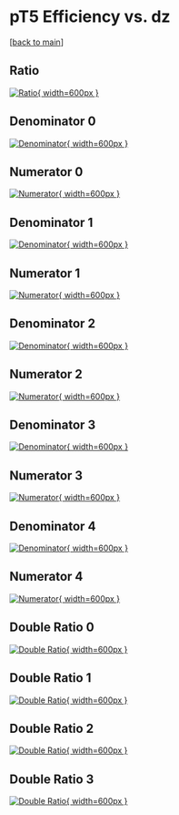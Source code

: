 # pT5 Efficiency vs. dz

[[back to main](./)]



## Ratio

[![Ratio](../mtv/var/pT5_xtr_321_0_eff_dz.png){ width=600px }](../mtv/var/pT5_xtr_321_0_eff_dz.pdf)

## Denominator 0

[![Denominator](../mtv/den/pT5_xtr_321_0_eff_dz_den0.png){ width=600px }](../mtv/den/pT5_xtr_321_0_eff_dz_den0.pdf)

## Numerator 0

[![Numerator](../mtv/num/pT5_xtr_321_0_eff_dz_num0.png){ width=600px }](../mtv/num/pT5_xtr_321_0_eff_dz_num0.pdf)

## Denominator 1

[![Denominator](../mtv/den/pT5_xtr_321_0_eff_dz_den1.png){ width=600px }](../mtv/den/pT5_xtr_321_0_eff_dz_den1.pdf)

## Numerator 1

[![Numerator](../mtv/num/pT5_xtr_321_0_eff_dz_num1.png){ width=600px }](../mtv/num/pT5_xtr_321_0_eff_dz_num1.pdf)

## Denominator 2

[![Denominator](../mtv/den/pT5_xtr_321_0_eff_dz_den2.png){ width=600px }](../mtv/den/pT5_xtr_321_0_eff_dz_den2.pdf)

## Numerator 2

[![Numerator](../mtv/num/pT5_xtr_321_0_eff_dz_num2.png){ width=600px }](../mtv/num/pT5_xtr_321_0_eff_dz_num2.pdf)

## Denominator 3

[![Denominator](../mtv/den/pT5_xtr_321_0_eff_dz_den3.png){ width=600px }](../mtv/den/pT5_xtr_321_0_eff_dz_den3.pdf)

## Numerator 3

[![Numerator](../mtv/num/pT5_xtr_321_0_eff_dz_num3.png){ width=600px }](../mtv/num/pT5_xtr_321_0_eff_dz_num3.pdf)

## Denominator 4

[![Denominator](../mtv/den/pT5_xtr_321_0_eff_dz_den4.png){ width=600px }](../mtv/den/pT5_xtr_321_0_eff_dz_den4.pdf)

## Numerator 4

[![Numerator](../mtv/num/pT5_xtr_321_0_eff_dz_num4.png){ width=600px }](../mtv/num/pT5_xtr_321_0_eff_dz_num4.pdf)

## Double Ratio 0

[![Double Ratio](../mtv/ratio/pT5_xtr_321_0_eff_dz_ratio0.png){ width=600px }](../mtv/ratio/pT5_xtr_321_0_eff_dz_ratio0.pdf)

## Double Ratio 1

[![Double Ratio](../mtv/ratio/pT5_xtr_321_0_eff_dz_ratio1.png){ width=600px }](../mtv/ratio/pT5_xtr_321_0_eff_dz_ratio1.pdf)

## Double Ratio 2

[![Double Ratio](../mtv/ratio/pT5_xtr_321_0_eff_dz_ratio2.png){ width=600px }](../mtv/ratio/pT5_xtr_321_0_eff_dz_ratio2.pdf)

## Double Ratio 3

[![Double Ratio](../mtv/ratio/pT5_xtr_321_0_eff_dz_ratio3.png){ width=600px }](../mtv/ratio/pT5_xtr_321_0_eff_dz_ratio3.pdf)


